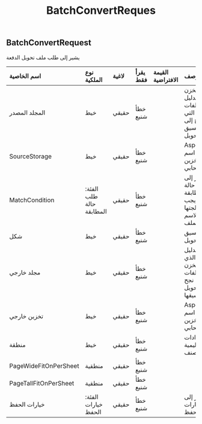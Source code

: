 ﻿---
title: BatchConvertReques
second_title: Aspose.Cells Cloud Documen
type: docs
url: /ar/specification/model/batchconvertrequest/
description: "Aspose.Cells مواصفات النموذج السحابي: BatchConvertRequest. تعامل بسهولة مع Excel ومستندات جداول البيانات الأخرى التي تحتوي على ميزات مثل الفتح والتوليد والتحرير والتقسيم والدمج والمقارنة والتحويل"
weight: 50
---
## **BatchConvertRequest**

 يشير إلى طلب ملف تحويل الدفعة

| اسم الخاصية| نوع الملكية| لاغية| يقرأ فقط| القيمة الافتراضية| وصف|
|:- |:- |:- |:- |:- |:- |
| المجلد المصدر| خيط| حقيقي| خطأ شنيع|| يخزن الدليل الملفات التي تحتاج إلى تنسيق التحويل.|
| SourceStorage| خيط| حقيقي| خطأ شنيع|| Aspose اسم التخزين السحابي.|
| MatchCondition| الفئة: طلب حالة المطابقة| حقيقي| خطأ شنيع|| يشير إلى حالة المطابقة التي يجب معالجتها لاسم الملف.|
| شكل| خيط| حقيقي| خطأ شنيع|| تنسيق التحويل.|
| مجلد خارجي| خيط| حقيقي| خطأ شنيع|| الدليل الذي يخزن الملفات التي نجح تحويل تنسيقها.|
| تخزين خارجي| خيط| حقيقي| خطأ شنيع|| Aspose اسم التخزين السحابي.|
| منطقة| خيط| حقيقي| خطأ شنيع|| الإعدادات الإقليمية للمصنف.|
| PageWideFitOnPerSheet| منطقية| حقيقي| خطأ شنيع|||
| PageTallFitOnPerSheet| منطقية| حقيقي| خطأ شنيع|||
| خيارات الحفظ| الفئة: خيارات الحفظ| حقيقي| خطأ شنيع|| يشير إلى خيارات الحفظ.|

